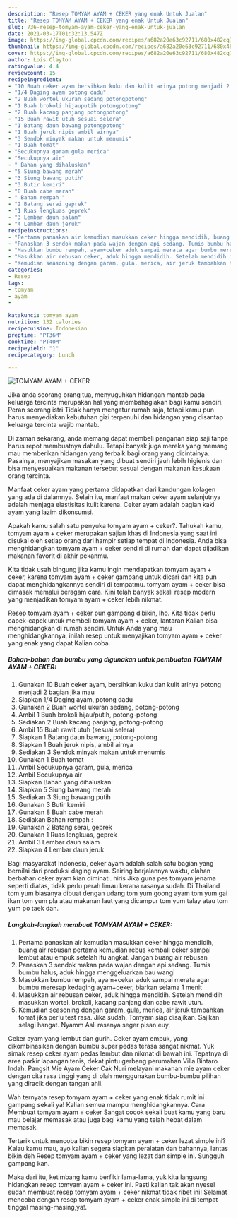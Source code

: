 ```yaml
---
description: "Resep TOMYAM AYAM + CEKER yang enak Untuk Jualan"
title: "Resep TOMYAM AYAM + CEKER yang enak Untuk Jualan"
slug: 736-resep-tomyam-ayam-ceker-yang-enak-untuk-jualan
date: 2021-03-17T01:32:13.547Z
image: https://img-global.cpcdn.com/recipes/a682a20e63c92711/680x482cq70/tomyam-ayam-ceker-foto-resep-utama.jpg
thumbnail: https://img-global.cpcdn.com/recipes/a682a20e63c92711/680x482cq70/tomyam-ayam-ceker-foto-resep-utama.jpg
cover: https://img-global.cpcdn.com/recipes/a682a20e63c92711/680x482cq70/tomyam-ayam-ceker-foto-resep-utama.jpg
author: Lois Clayton
ratingvalue: 4.4
reviewcount: 15
recipeingredient:
- "10 Buah ceker ayam bersihkan kuku dan kulit arinya potong menjadi 2 bagian jika mau"
- "1/4 Daging ayam potong dadu"
- "2 Buah wortel ukuran sedang potongpotong"
- "1 Buah brokoli hijauputih potongpotong"
- "2 Buah kacang panjang potongpotong"
- "15 Buah rawit utuh sesuai selera"
- "1 Batang daun bawang potongpotong"
- "1 Buah jeruk nipis ambil airnya"
- "3 Sendok minyak makan untuk menumis"
- "1 Buah tomat"
- "Secukupnya garam gula merica"
- "Secukupnya air"
- " Bahan yang dihaluskan"
- "5 Siung bawang merah"
- "3 Siung bawang putih"
- "3 Butir kemiri"
- "8 Buah cabe merah"
- " Bahan rempah "
- "2 Batang serai geprek"
- "1 Ruas lengkuas geprek"
- "3 Lembar daun salam"
- "4 Lembar daun jeruk"
recipeinstructions:
- "Pertama panaskan air kemudian masukkan ceker hingga mendidih, buang air rebusan pertama kemudian rebus kembali ceker sampai lembut atau empuk setelah itu angkat. Jangan buang air rebusan"
- "Panaskan 3 sendok makan pada wajan dengan api sedang. Tumis bumbu halus, aduk hingga menggeluarkan bau wangi"
- "Masukkan bumbu rempah, ayam+ceker aduk sampai merata agar bumbu meresap kedaging ayam+ceker, biarkan selama 1 menit"
- "Masukkan air rebusan ceker, aduk hingga mendidih. Setelah mendidih masukkan wortel, brokoli, kacang panjang dan cabe rawit utuh."
- "Kemudian seasoning dengan garam, gula, merica, air jeruk tambahkan tomat jika perlu test rasa. Jika sudah, Tomyam siap disajikan. Sajikan selagi hangat. Nyamm Asli rasanya seger pisan euy."
categories:
- Resep
tags:
- tomyam
- ayam
- 

katakunci: tomyam ayam  
nutrition: 132 calories
recipecuisine: Indonesian
preptime: "PT36M"
cooktime: "PT40M"
recipeyield: "1"
recipecategory: Lunch

---
```



![TOMYAM AYAM + CEKER](https://img-global.cpcdn.com/recipes/a682a20e63c92711/680x482cq70/tomyam-ayam-ceker-foto-resep-utama.jpg)

Jika anda seorang orang tua, menyuguhkan hidangan mantab pada keluarga tercinta merupakan hal yang membahagiakan bagi kamu sendiri. Peran seorang istri Tidak hanya mengatur rumah saja, tetapi kamu pun harus menyediakan kebutuhan gizi terpenuhi dan hidangan yang disantap keluarga tercinta wajib mantab.

Di zaman  sekarang, anda memang dapat membeli panganan siap saji tanpa harus repot membuatnya dahulu. Tetapi banyak juga mereka yang memang mau memberikan hidangan yang terbaik bagi orang yang dicintainya. Pasalnya, menyajikan masakan yang dibuat sendiri jauh lebih higienis dan bisa menyesuaikan makanan tersebut sesuai dengan makanan kesukaan orang tercinta. 

Manfaat ceker ayam yang pertama didapatkan dari kandungan kolagen yang ada di dalamnya. Selain itu, manfaat makan ceker ayam selanjutnya adalah menjaga elastisitas kulit karena. Ceker ayam adalah bagian kaki ayam yang lazim dikonsumsi.

Apakah kamu salah satu penyuka tomyam ayam + ceker?. Tahukah kamu, tomyam ayam + ceker merupakan sajian khas di Indonesia yang saat ini disukai oleh setiap orang dari hampir setiap tempat di Indonesia. Anda bisa menghidangkan tomyam ayam + ceker sendiri di rumah dan dapat dijadikan makanan favorit di akhir pekanmu.

Kita tidak usah bingung jika kamu ingin mendapatkan tomyam ayam + ceker, karena tomyam ayam + ceker gampang untuk dicari dan kita pun dapat menghidangkannya sendiri di tempatmu. tomyam ayam + ceker bisa dimasak memalui beragam cara. Kini telah banyak sekali resep modern yang menjadikan tomyam ayam + ceker lebih nikmat.

Resep tomyam ayam + ceker pun gampang dibikin, lho. Kita tidak perlu capek-capek untuk membeli tomyam ayam + ceker, lantaran Kalian bisa menghidangkan di rumah sendiri. Untuk Anda yang mau menghidangkannya, inilah resep untuk menyajikan tomyam ayam + ceker yang enak yang dapat Kalian coba.

<!--inarticleads1-->

##### Bahan-bahan dan bumbu yang digunakan untuk pembuatan TOMYAM AYAM + CEKER:

1. Gunakan 10 Buah ceker ayam, bersihkan kuku dan kulit arinya potong menjadi 2 bagian jika mau
1. Siapkan 1/4 Daging ayam, potong dadu
1. Gunakan 2 Buah wortel ukuran sedang, potong-potong
1. Ambil 1 Buah brokoli hijau/putih, potong-potong
1. Sediakan 2 Buah kacang panjang, potong-potong
1. Ambil 15 Buah rawit utuh (sesuai selera)
1. Siapkan 1 Batang daun bawang, potong-potong
1. Siapkan 1 Buah jeruk nipis, ambil airnya
1. Sediakan 3 Sendok minyak makan untuk menumis
1. Gunakan 1 Buah tomat
1. Ambil Secukupnya garam, gula, merica
1. Ambil Secukupnya air
1. Siapkan  Bahan yang dihaluskan:
1. Siapkan 5 Siung bawang merah
1. Sediakan 3 Siung bawang putih
1. Gunakan 3 Butir kemiri
1. Gunakan 8 Buah cabe merah
1. Sediakan  Bahan rempah :
1. Gunakan 2 Batang serai, geprek
1. Gunakan 1 Ruas lengkuas, geprek
1. Ambil 3 Lembar daun salam
1. Siapkan 4 Lembar daun jeruk


Bagi masyarakat Indonesia, ceker ayam adalah salah satu bagian yang bernilai dari produksi daging ayam. Seiring berjalannya waktu, olahan berbahan ceker ayam kian diminati. hiris Jika guna pes tomyam jenama seperti diatas, tidak perlu perah limau kerana rasanya sudah. Di Thailand tom yum biasanya dibuat dengan udang tom yum goong ayam tom yum gai ikan tom yum pla atau makanan laut yang dicampur tom yum talay atau tom yum po taek dan. 

<!--inarticleads2-->

##### Langkah-langkah membuat TOMYAM AYAM + CEKER:

1. Pertama panaskan air kemudian masukkan ceker hingga mendidih, buang air rebusan pertama kemudian rebus kembali ceker sampai lembut atau empuk setelah itu angkat. Jangan buang air rebusan
1. Panaskan 3 sendok makan pada wajan dengan api sedang. Tumis bumbu halus, aduk hingga menggeluarkan bau wangi
1. Masukkan bumbu rempah, ayam+ceker aduk sampai merata agar bumbu meresap kedaging ayam+ceker, biarkan selama 1 menit
1. Masukkan air rebusan ceker, aduk hingga mendidih. Setelah mendidih masukkan wortel, brokoli, kacang panjang dan cabe rawit utuh.
1. Kemudian seasoning dengan garam, gula, merica, air jeruk tambahkan tomat jika perlu test rasa. Jika sudah, Tomyam siap disajikan. Sajikan selagi hangat. Nyamm Asli rasanya seger pisan euy.


Ceker ayam yang lembut dan gurih. Ceker ayam empuk, yang dikombinasikan dengan bumbu super pedas terasa sangat nikmat. Yuk simak resep ceker ayam pedas lembut dan nikmat di bawah ini. Tepatnya di area parkir lapangan tenis, dekat pintu gerbang perumahan Villa Bintaro Indah. Pangsit Mie Ayam Ceker Cak Nuri melayani makanan mie ayam ceker dengan cita rasa tinggi yang di olah menggunakan bumbu-bumbu pilihan yang diracik dengan tangan ahli. 

Wah ternyata resep tomyam ayam + ceker yang enak tidak rumit ini gampang sekali ya! Kalian semua mampu menghidangkannya. Cara Membuat tomyam ayam + ceker Sangat cocok sekali buat kamu yang baru mau belajar memasak atau juga bagi kamu yang telah hebat dalam memasak.

Tertarik untuk mencoba bikin resep tomyam ayam + ceker lezat simple ini? Kalau kamu mau, ayo kalian segera siapkan peralatan dan bahannya, lantas bikin deh Resep tomyam ayam + ceker yang lezat dan simple ini. Sungguh gampang kan. 

Maka dari itu, ketimbang kamu berfikir lama-lama, yuk kita langsung hidangkan resep tomyam ayam + ceker ini. Pasti kalian tak akan nyesel sudah membuat resep tomyam ayam + ceker nikmat tidak ribet ini! Selamat mencoba dengan resep tomyam ayam + ceker enak simple ini di tempat tinggal masing-masing,ya!.

